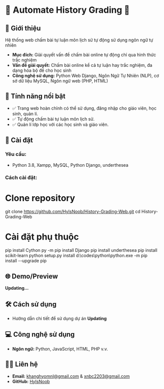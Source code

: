 
# 🌟 Automate History Grading 🌟

## 📖 Giới thiệu
Hệ thống web chấm bài tự luận môn lịch sử tự động sử dụng ngôn ngữ tự nhiên
- **Mục đích:**  Giải quyết vấn đề chấm bài online tự động chỉ qua hình thức trắc nghiệm 
- **Vấn đề giải quyết:** Chấm bài online kể cả tự luận hay trắc nghiệm, đa dạng hóa bộ đề cho học sinh
- **Công nghệ sử dụng:**  Python Web Django, Ngôn Ngữ Tự Nhiên (NLP), cơ sở dữ liệu MySQL, Ngôn ngữ web (PHP, HTML)  

## 🎯 Tính năng nổi bật
- ✅ Trang web hoàn chỉnh có thể sử dụng, đăng nhập cho giáo viên, học sinh, quản lí.
- ✅ Tự động chấm bài tự luận môn lịch sử.
- ✅ Quản lí lớp học với các học sinh và giáo viên.

## 🚀 Cài đặt
### Yêu cầu:
- Python 3.8, Xampp, MySQL, Python Django, underthesea

### Cách cài đặt:
# Clone repository
git clone https://github.com/HyIsNoob/History-Grading-Web.git
cd History-Grading-Web

# Cài đặt phụ thuộc
pip install Cython
py -m pip install Django
pip install underthesea
pip install scikit-learn
python setup.py install
d:\codes\python\python.exe -m pip install --upgrade pip

## 🌐 Demo/Preview
**Updating...**

## 🛠️ Cách sử dụng
- Hướng dẫn chi tiết để sử dụng dự án
**Updating**

## 💻 Công nghệ sử dụng
- **Ngôn ngữ:** Python, JavaScript, HTML, PHP v.v.

## 👨‍💻 Liên hệ
- **Email:** khanghyomnI@gmail.com & xnbc2203@gmail.com
- **GitHub:** [HyIsNoob](https://github.com/HyIsNoob/)
  
